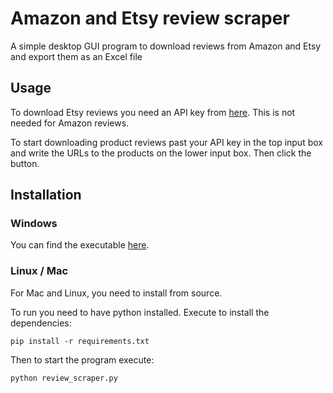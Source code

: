 # Amazon and Etsy review scraper

A simple desktop GUI program to download reviews from Amazon and Etsy and export them as an Excel file

## Usage

To download Etsy reviews you need an API key from [here](https://www.etsy.com/developers/documentation/getting_started/api_basics). This is not needed for Amazon reviews. 

To start downloading product reviews past your API key in the top input box and write the URLs to the products on the lower input box. Then click the button.

## Installation

### Windows

You can find the executable [here]().

### Linux / Mac

For Mac and Linux, you need to install from source.

To run you need to have python installed. Execute to install the dependencies:
```
pip install -r requirements.txt
```

Then to start the program execute:
```
python review_scraper.py
```